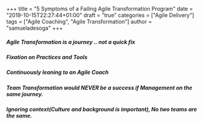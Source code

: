 +++
title = "5 Symptoms of a Failing Agile Transformation Program"
date = "2019-10-15T22:27:44+01:00"
draft = "true"
categories = ["Agile Delivery"]
tags = ["Agile Coaching", "Agile Transformation"]
author = "samueladesoga"
+++

##### Agile Transformation is a journey .. not a quick fix
##### Fixation on Practices and Tools
##### Continuously leaning to an Agile Coach
##### Team Transformation would NEVER be a success if Management on the same journey.
##### Ignoring context(Culture and background is important), No two teams are the same.